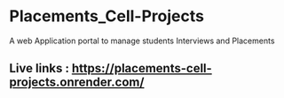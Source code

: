 # Placements_Cell-Projects
A web Application portal to manage students Interviews and Placements

## Live links : https://placements-cell-projects.onrender.com/
